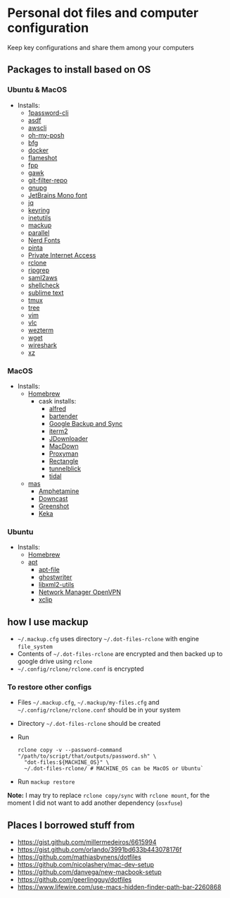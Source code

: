 # Personal dot files and computer configuration

Keep key configurations and share them among your computers

## Packages to install based on OS

### Ubuntu & MacOS

- Installs:
  - [1password-cli](https://support.1password.com/command-line/)
  - [asdf](https://github.com/asdf-vm/asdf)
  - [awscli](https://docs.aws.amazon.com/cli/latest/userguide/install-cliv2.html)
  - [oh-my-posh](https://ohmyposh.dev)
  - [bfg](https://rtyley.github.io/bfg-repo-cleaner/)
  - [docker](https://docs.docker.com/install/)
  - [flameshot](https://github.com/flameshot-org/flameshot)
  - [fpp](https://github.com/facebook/PathPicker)
  - [gawk](https://www.gnu.org/software/gawk/)
  - [git-filter-repo](https://github.com/newren/git-filter-repo)
  - [gnupg](https://gnupg.org/)
  - [JetBrains Mono font](https://www.jetbrains.com/lp/mono/)
  - [jq](https://stedolan.github.io/jq/)
  - [keyring](https://pypi.org/project/keyring/)
  - [inetutils](https://www.gnu.org/software/inetutils/)
  - [mackup](https://github.com/lra/mackup)
  - [parallel](https://www.gnu.org/software/parallel/)
  - [Nerd Fonts](https://www.nerdfonts.com)
  - [pinta](https://pinta-project.com/pintaproject/pinta/)
  - [Private Internet Access](https://www.privateinternetaccess.com/pages/download)
  - [rclone](https://rclone.org/)
  - [ripgrep](https://github.com/BurntSushi/ripgrep)
  - [saml2aws](https://github.com/Versent/saml2aws)
  - [shellcheck](https://www.shellcheck.net/)
  - [sublime text](https://www.sublimetext.com/3)
  - [tmux](https://tmux.github.io/)
  - [tree](http://mama.indstate.edu/users/ice/tree/)
  - [vim](https://www.vim.org/)
  - [vlc](https://www.videolan.org/vlc/)
  - [wezterm](https://wezfurlong.org/wezterm/index.html)
  - [wget](https://www.gnu.org/software/wget/)
  - [wireshark](https://www.wireshark.org)
  - [xz](https://tukaani.org/xz/)

### MacOS

- Installs:
  - [Homebrew](https://brew.sh/)
    - cask installs:
      - [alfred](https://www.alfredapp.com/)
      - [bartender](https://www.macbartender.com/)
      - [Google Backup and Sync](https://www.google.com/drive/download/)
      - [iterm2](https://www.iterm2.com/)
      - [JDownloader](http://jdownloader.org/)
      - [MacDown](https://macdown.uranusjr.com/)
      - [Proxyman](https://proxyman.app/)
      - [Rectangle](https://rectangleapp.com/)
      - [tunnelblick](https://www.tunnelblick.net/)
      - [tidal](https://offer.tidal.com/download)
  - [mas](https://github.com/mas-cli/mas)
    - [Amphetamine](https://apps.apple.com/us/app/amphetamine/id937984704?mt=12)
    - [Downcast](http://www.downcastapp.com/)
    - [Greenshot](https://getgreenshot.org/downloads/)
    - [Keka](https://www.keka.io/en/)

### Ubuntu

- Installs:
  - [Homebrew](https://brew.sh)
  - [apt](https://wiki.debian.org/Apt)
    - [apt-file](https://wiki.debian.org/apt-file)
    - [ghostwriter](https://wereturtle.github.io/ghostwriter/)
    - [libxml2-utils](http://xmlsoft.org)
    - [Network Manager OpenVPN](https://gitlab.gnome.org/GNOME/NetworkManager-openvpn)
    - [xclip](https://github.com/astrand/xclip)

## how I use mackup

- `~/.mackup.cfg` uses directory `~/.dot-files-rclone` with engine `file_system`
- Contents of `~/.dot-files-rclone` are encrypted and then  backed up to google
  drive using `rclone`
- `~/.config/rclone/rclone.conf` is encrypted

### To restore other configs

- Files `~/.mackup.cfg`, `~/.mackup/my-files.cfg` and
  `~/.config/rclone/rclone.conf` should be in your system
- Directory `~/.dot-files-rclone` should be created
- Run

  ```shell
  rclone copy -v --password-command "/path/to/script/that/outputs/password.sh" \
    "dot-files:${MACHINE_OS}" \
    ~/.dot-files-rclone/ # MACHINE_OS can be MacOS or Ubuntu`
  ```

- Run `mackup restore`

**Note:** I may try to replace `rclone copy/sync` with `rclone mount`, for the
moment I did not want to add another dependency (`osxfuse`)

## Places I borrowed stuff from

- <https://gist.github.com/millermedeiros/6615994>
- <https://gist.github.com/orlando/3991bd633b443078176f>
- <https://github.com/mathiasbynens/dotfiles>
- <https://github.com/nicolashery/mac-dev-setup>
- <https://github.com/danvega/new-macbook-setup>
- <https://github.com/geerlingguy/dotfiles>
- <https://www.lifewire.com/use-macs-hidden-finder-path-bar-2260868>
